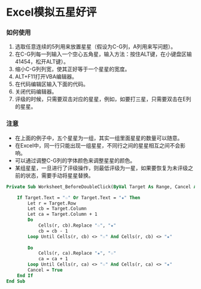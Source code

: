 # Excel模拟五星好评

### 如何使用

1. 选取任意连续的5列用来放置星星（假设为C-G列，A列用来写问题）。
2. 在C-G列每一列输入一个空心五角星，输入方法：按住ALT键，在小键盘区输41454，松开ALT键）。
3. 缩小C-G列列宽，使其正好等于一个星星的宽度。
3. ALT+F11打开VBA编辑器。
4. 在代码编辑区输入下面的代码。
5. 关闭代码编辑器。
6. 评级的时候，只需要双击对应的星星，例如，如要打三星，只需要双击在E列的星星。

### 注意
* 在上面的例子中，五个星星为一组，其实一组里面星星的数量可以随意。
* 在Excel中，同一行只能出现一组星星，不同行之间的星星相互之间不会影响。
* 可以通过调整C-G列的字体颜色来调整星星的颜色。
* 某组星星，一旦进行了评级操作，则最低评级为一星，如果要恢复为未评级之前的状态，需要手动将星星替换。

```vb
Private Sub Worksheet_BeforeDoubleClick(ByVal Target As Range, Cancel As Boolean)

    If Target.Text = "☆" Or Target.Text = "★" Then
        Let r = Target.Row
        Let cb = Target.Column
        Let ca = Target.Column + 1
        Do
            Cells(r, cb).Replace "☆", "★"
            cb = cb - 1
        Loop Until Cells(r, cb) <> "☆" And Cells(r, cb) <> "★"
        
        Do
            Cells(r, ca).Replace "★", "☆"
            ca = ca + 1
        Loop Until Cells(r, ca) <> "☆" And Cells(r, ca) <> "★"
        Cancel = True
    End If
End Sub

```
